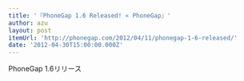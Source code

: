 ```yaml
---
title: '『PhoneGap 1.6 Released! « PhoneGap』'
author: azu
layout: post
itemUrl: 'http://phonegap.com/2012/04/11/phonegap-1-6-released/'
date: '2012-04-30T15:00:00.000Z'
---
```

PhoneGap 1.6リリース
